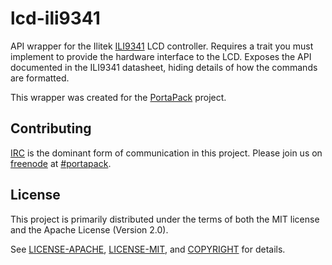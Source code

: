 # lcd-ili9341

API wrapper for the Ilitek [ILI9341] LCD controller. Requires a trait you
must implement to provide the hardware interface to the LCD. Exposes the API
documented in the ILI9341 datasheet, hiding details of how the commands are
formatted.

This wrapper was created for the [PortaPack] project.

[ILI9341]: http://newhavendisplay.com/app_notes/ILI9341.pdf
[PortaPack]: http://www.sharebrained.com/portapack/

## Contributing

[IRC] is the dominant form of communication in this project. Please join
us on [freenode] at [#portapack].

[IRC]: https://en.wikipedia.org/wiki/Internet_Relay_Chat
[freenode]: https://freenode.net/
[#portapack]: https://webchat.freenode.net/?channels=%23portapack&uio=d4

## License

This project is primarily distributed under the terms of both the MIT license
and the Apache License (Version 2.0).

See [LICENSE-APACHE](LICENSE-APACHE), [LICENSE-MIT](LICENSE-MIT), and
[COPYRIGHT](COPYRIGHT) for details.
